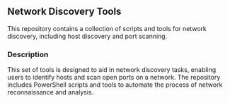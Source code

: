 ## Network Discovery Tools

This repository contains a collection of scripts and tools for network discovery, including host discovery and port scanning.

### Description

This set of tools is designed to aid in network discovery tasks, enabling users to identify hosts and scan open ports on a network. The repository includes PowerShell scripts and tools to automate the process of network reconnaissance and analysis.

